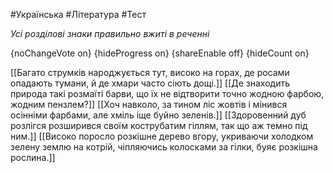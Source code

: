 #Українська #Література #Тест

*Усі розділові знаки правильно вжиті в реченні*

{noChangeVote on}
{hideProgress on}
{shareEnable off}
{hideCount on}

[[Багато струмків народжується тут, високо на горах, де росами опадають тумани, й де хмари часто сіють дощі.]]
[[Де знаходить природа такі розмаїті барви, що їх не відтворити точно жодною фарбою, жодним пензлем?]]
[[Хоч навколо, за тином ліс жовтів і мінився осінніми фарбами, але хміль іще буйно зеленів.]]
[[Здоровенний дуб розлігся розширився своїм кострубатим гіллям, так що аж темно під ним.]]
[[Високо поросло розкішне дерево вгору, укриваючи холодком зелену землю на котрій, чіпляючись колосками за гілки, буяє розкішна рослина.]]
